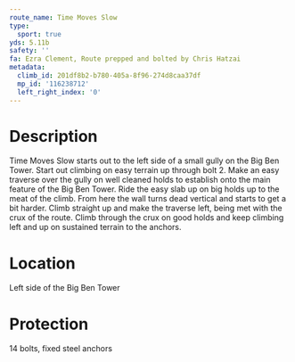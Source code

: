 ```yaml
---
route_name: Time Moves Slow
type:
  sport: true
yds: 5.11b
safety: ''
fa: Ezra Clement, Route prepped and bolted by Chris Hatzai
metadata:
  climb_id: 201df8b2-b780-405a-8f96-274d8caa37df
  mp_id: '116238712'
  left_right_index: '0'
---
```

# Description
Time Moves Slow starts out to the left side of a small gully on the Big Ben Tower. Start out climbing on easy terrain up through bolt 2. Make an easy traverse over the gully on well cleaned holds to establish onto the main feature of the Big Ben Tower. Ride the easy slab up on big holds up to the meat of the climb. From here the wall turns dead vertical and starts to get a bit harder. Climb straight up and make the traverse left, being met with the crux of the route. Climb through the crux on good holds and keep climbing left and up on sustained terrain to the anchors.

# Location
Left side of the Big Ben Tower

# Protection
14 bolts, fixed steel anchors
